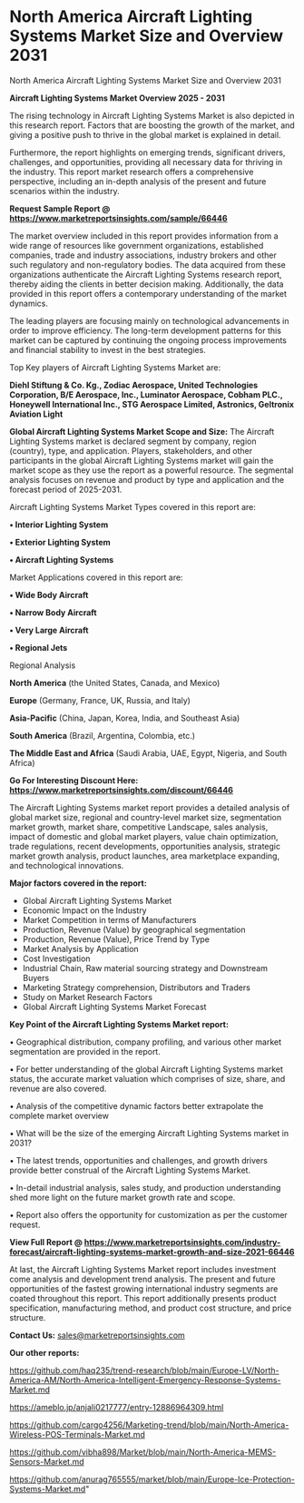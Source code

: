 # North America Aircraft Lighting Systems Market Size and Overview 2031
North America Aircraft Lighting Systems Market Size and Overview 2031

<Strong> Aircraft Lighting Systems Market Overview 2025 - 2031</strong>

The rising technology in Aircraft Lighting Systems Market is also depicted in this research report. Factors that are boosting the growth of the market, and giving a positive push to thrive in the global market is explained in detail.

Furthermore, the report highlights on emerging trends, significant drivers, challenges, and opportunities, providing all necessary data for thriving in the industry. This report market research offers a comprehensive perspective, including an in-depth analysis of the present and future scenarios within the industry.

<strong>Request Sample Report @ <a href=https://www.marketreportsinsights.com/sample/66446>https://www.marketreportsinsights.com/sample/66446</a></strong>

The market overview included in this report provides information from a wide range of resources like government organizations, established companies, trade and industry associations, industry brokers and other such regulatory and non-regulatory bodies. The data acquired from these organizations authenticate the Aircraft Lighting Systems research report, thereby aiding the clients in better decision making. Additionally, the data provided in this report offers a contemporary understanding of the market dynamics.

The leading players are focusing mainly on technological advancements in order to improve efficiency. The long-term development patterns for this market can be captured by continuing the ongoing process improvements and financial stability to invest in the best strategies.

Top Key players of Aircraft Lighting Systems Market are:

<strong>Diehl Stiftung & Co. Kg., Zodiac Aerospace, United Technologies Corporation, B/E Aerospace, Inc., Luminator Aerospace, Cobham PLC., Honeywell International Inc., STG Aerospace Limited, Astronics, Geltronix Aviation Light</strong>

<strong><b>Global Aircraft Lighting Systems Market Scope and Size:</b></strong>
The Aircraft Lighting Systems market is declared segment by company, region (country), type, and application. Players, stakeholders, and other participants in the global Aircraft Lighting Systems market will gain the market scope as they use the report as a powerful resource. The segmental analysis focuses on revenue and product by type and application and the forecast period of 2025-2031.

Aircraft Lighting Systems Market Types covered in this report are:

<strong>• Interior Lighting System

• Exterior Lighting System

• Aircraft Lighting Systems</strong>

Market Applications covered in this report are:

<strong>• Wide Body Aircraft

• Narrow Body Aircraft

• Very Large Aircraft

• Regional Jets</strong> 

Regional Analysis

<strong>North America</strong> (the United States, Canada, and Mexico)

<strong>Europe</strong> (Germany, France, UK, Russia, and Italy)

<strong>Asia-Pacific</strong> (China, Japan, Korea, India, and Southeast Asia)

<strong>South America</strong> (Brazil, Argentina, Colombia, etc.)

<strong>The Middle East and Africa</strong> (Saudi Arabia, UAE, Egypt, Nigeria, and South Africa)

<strong>Go For Interesting Discount Here: <a href=https://www.marketreportsinsights.com/discount/66446>https://www.marketreportsinsights.com/discount/66446</a></strong>

The Aircraft Lighting Systems market report provides a detailed analysis of global market size, regional and country-level market size, segmentation market growth, market share, competitive Landscape, sales analysis, impact of domestic and global market players, value chain optimization, trade regulations, recent developments, opportunities analysis, strategic market growth analysis, product launches, area marketplace expanding, and technological innovations.

<strong><b>Major factors covered in the report:</b></strong>
<ul>
  <li>Global Aircraft Lighting Systems Market </li>
  <li>Economic Impact on the Industry</li>
  <li>Market Competition in terms of Manufacturers</li>
  <li>Production, Revenue (Value) by geographical segmentation</li>
  <li>Production, Revenue (Value), Price Trend by Type</li>
  <li>Market Analysis by Application</li>
  <li>Cost Investigation</li>
  <li>Industrial Chain, Raw material sourcing strategy and Downstream Buyers</li>
  <li>Marketing Strategy comprehension, Distributors and Traders</li>
  <li>Study on Market Research Factors</li>
  <li>Global Aircraft Lighting Systems Market Forecast</li>
</ul>

<strong><b>Key Point of the Aircraft Lighting Systems Market report:</b></strong>

• Geographical distribution, company profiling, and various other market segmentation are provided in the report.

• For better understanding of the global Aircraft Lighting Systems market status, the accurate market valuation which comprises of size, share, and revenue are also covered.

• Analysis of the competitive dynamic factors better extrapolate the complete market overview

• What will be the size of the emerging Aircraft Lighting Systems market in 2031?

• The latest trends, opportunities and challenges, and growth drivers provide better construal of the Aircraft Lighting Systems Market.

• In-detail industrial analysis, sales study, and production understanding shed more light on the future market growth rate and scope.

• Report also offers the opportunity for customization as per the customer request.

<strong><b>View Full Report @ <a href=https://www.marketreportsinsights.com/industry-forecast/aircraft-lighting-systems-market-growth-and-size-2021-66446>https://www.marketreportsinsights.com/industry-forecast/aircraft-lighting-systems-market-growth-and-size-2021-66446</a></b></strong>


At last, the Aircraft Lighting Systems Market report includes investment come analysis and development trend analysis. The present and future opportunities of the fastest growing international industry segments are coated throughout this report. This report additionally presents product specification, manufacturing method, and product cost structure, and price structure.

<strong>Contact Us:</strong>
sales@marketreportsinsights.com

<strong>Our other reports:</strong>

<a href=https://github.com/haq235/trend-research/blob/main/Europe-LV/North-America-AM/North-America-Intelligent-Emergency-Response-Systems-Market.md>https://github.com/haq235/trend-research/blob/main/Europe-LV/North-America-AM/North-America-Intelligent-Emergency-Response-Systems-Market.md</a>

<a href=https://ameblo.jp/anjali0217777/entry-12886964309.html>https://ameblo.jp/anjali0217777/entry-12886964309.html</a>

<a href=https://github.com/cargo4256/Marketing-trend/blob/main/North-America-Wireless-POS-Terminals-Market.md>https://github.com/cargo4256/Marketing-trend/blob/main/North-America-Wireless-POS-Terminals-Market.md</a>

<a href=https://github.com/vibha898/Market/blob/main/North-America-MEMS-Sensors-Market.md>https://github.com/vibha898/Market/blob/main/North-America-MEMS-Sensors-Market.md</a>

<a href=https://github.com/anurag765555/market/blob/main/Europe-Ice-Protection-Systems-Market.md>https://github.com/anurag765555/market/blob/main/Europe-Ice-Protection-Systems-Market.md</a>"
